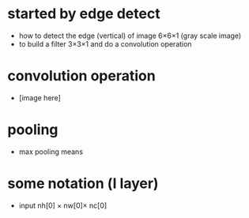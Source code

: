 # started by edge detect
- how to detect the edge (vertical) of image 6×6×1 (gray scale image)
- to build a filter 3×3×1 and do a convolution operation

# convolution operation
- [image here]
# pooling
- max pooling means

# some notation (l layer)
- input nh[0] × nw[0]× nc[0] 
